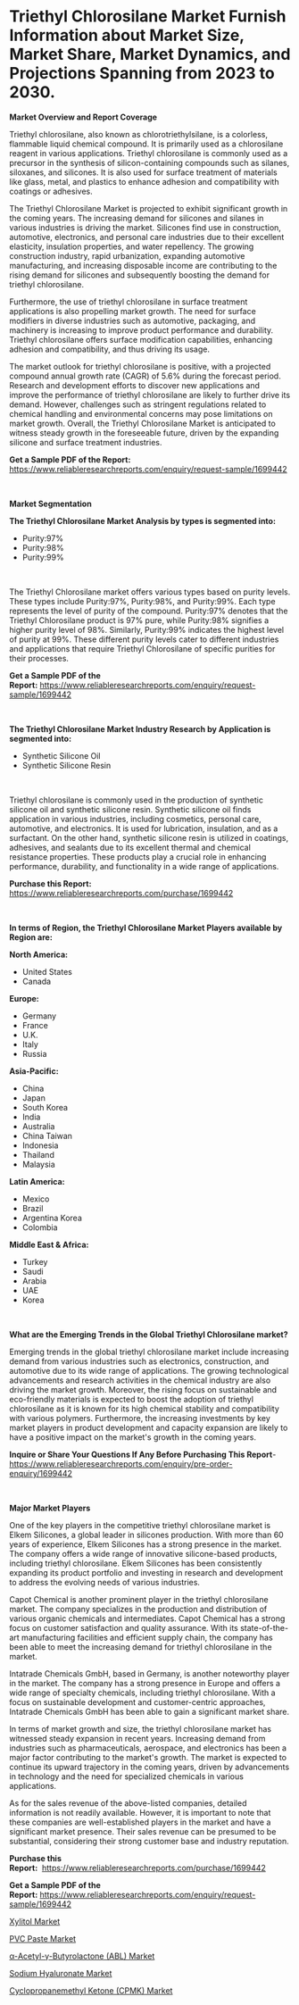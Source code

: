 <p><h1>Triethyl Chlorosilane Market Furnish Information about Market Size, Market Share, Market Dynamics, and Projections Spanning from 2023 to 2030.</h1></p><p><strong>Market Overview and Report Coverage</strong></p>
<p><p>Triethyl chlorosilane, also known as chlorotriethylsilane, is a colorless, flammable liquid chemical compound. It is primarily used as a chlorosilane reagent in various applications. Triethyl chlorosilane is commonly used as a precursor in the synthesis of silicon-containing compounds such as silanes, siloxanes, and silicones. It is also used for surface treatment of materials like glass, metal, and plastics to enhance adhesion and compatibility with coatings or adhesives.</p><p>The Triethyl Chlorosilane Market is projected to exhibit significant growth in the coming years. The increasing demand for silicones and silanes in various industries is driving the market. Silicones find use in construction, automotive, electronics, and personal care industries due to their excellent elasticity, insulation properties, and water repellency. The growing construction industry, rapid urbanization, expanding automotive manufacturing, and increasing disposable income are contributing to the rising demand for silicones and subsequently boosting the demand for triethyl chlorosilane.</p><p>Furthermore, the use of triethyl chlorosilane in surface treatment applications is also propelling market growth. The need for surface modifiers in diverse industries such as automotive, packaging, and machinery is increasing to improve product performance and durability. Triethyl chlorosilane offers surface modification capabilities, enhancing adhesion and compatibility, and thus driving its usage.</p><p>The market outlook for triethyl chlorosilane is positive, with a projected compound annual growth rate (CAGR) of 5.6% during the forecast period. Research and development efforts to discover new applications and improve the performance of triethyl chlorosilane are likely to further drive its demand. However, challenges such as stringent regulations related to chemical handling and environmental concerns may pose limitations on market growth. Overall, the Triethyl Chlorosilane Market is anticipated to witness steady growth in the foreseeable future, driven by the expanding silicone and surface treatment industries.</p></p>
<p><strong>Get a Sample PDF of the Report:</strong> <a href="https://www.reliableresearchreports.com/enquiry/request-sample/1699442">https://www.reliableresearchreports.com/enquiry/request-sample/1699442</a></p>
<p>&nbsp;</p>
<p><strong>Market Segmentation</strong></p>
<p><strong>The Triethyl Chlorosilane Market Analysis by types is segmented into:</strong></p>
<p><ul><li>Purity:97%</li><li>Purity:98%</li><li>Purity:99%</li></ul></p>
<p>&nbsp;</p>
<p><p>The Triethyl Chlorosilane market offers various types based on purity levels. These types include Purity:97%, Purity:98%, and Purity:99%. Each type represents the level of purity of the compound. Purity:97% denotes that the Triethyl Chlorosilane product is 97% pure, while Purity:98% signifies a higher purity level of 98%. Similarly, Purity:99% indicates the highest level of purity at 99%. These different purity levels cater to different industries and applications that require Triethyl Chlorosilane of specific purities for their processes.</p></p>
<p><strong>Get a Sample PDF of the Report:</strong>&nbsp;<a href="https://www.reliableresearchreports.com/enquiry/request-sample/1699442">https://www.reliableresearchreports.com/enquiry/request-sample/1699442</a></p>
<p>&nbsp;</p>
<p><strong>The Triethyl Chlorosilane Market Industry Research by Application is segmented into:</strong></p>
<p><ul><li>Synthetic Silicone Oil</li><li>Synthetic Silicone Resin</li></ul></p>
<p>&nbsp;</p>
<p><p>Triethyl chlorosilane is commonly used in the production of synthetic silicone oil and synthetic silicone resin. Synthetic silicone oil finds application in various industries, including cosmetics, personal care, automotive, and electronics. It is used for lubrication, insulation, and as a surfactant. On the other hand, synthetic silicone resin is utilized in coatings, adhesives, and sealants due to its excellent thermal and chemical resistance properties. These products play a crucial role in enhancing performance, durability, and functionality in a wide range of applications.</p></p>
<p><strong>Purchase this Report:</strong>&nbsp; <a href="https://www.reliableresearchreports.com/purchase/1699442">https://www.reliableresearchreports.com/purchase/1699442</a></p>
<p>&nbsp;</p>
<p><strong>In terms of Region, the Triethyl Chlorosilane Market Players available by Region are:</strong></p>
<p>
    <p> <strong> North America: </strong>
        <ul>
            <li>United States</li>
            <li>Canada</li>
        </ul>
        </p> 
    <p> <strong> Europe: </strong>
        <ul>
            <li>Germany</li>
            <li>France</li>
            <li>U.K.</li>
            <li>Italy</li>
            <li>Russia</li>
        </ul>
        </p> 
    <p> <strong> Asia-Pacific: </strong>
        <ul>
            <li>China</li>
            <li>Japan</li>
            <li>South Korea</li>
            <li>India</li>
            <li>Australia</li>
            <li>China Taiwan</li>
            <li>Indonesia</li>
            <li>Thailand</li>
            <li>Malaysia</li>
        </ul>
        </p> 
    <p> <strong> Latin America: </strong>
        <ul>
            <li>Mexico</li>
            <li>Brazil</li>
            <li>Argentina Korea</li>
            <li>Colombia</li>
        </ul>
        </p> 
    <p> <strong> Middle East & Africa: </strong>
        <ul>
            <li>Turkey</li>
            <li>Saudi</li>
            <li>Arabia</li>
            <li>UAE</li>
            <li>Korea</li>
        </ul>
    </p>
    </p>
<p>&nbsp;</p>
<p><strong>What are the Emerging Trends in the Global Triethyl Chlorosilane market?</strong></p>
<p><p>Emerging trends in the global triethyl chlorosilane market include increasing demand from various industries such as electronics, construction, and automotive due to its wide range of applications. The growing technological advancements and research activities in the chemical industry are also driving the market growth. Moreover, the rising focus on sustainable and eco-friendly materials is expected to boost the adoption of triethyl chlorosilane as it is known for its high chemical stability and compatibility with various polymers. Furthermore, the increasing investments by key market players in product development and capacity expansion are likely to have a positive impact on the market's growth in the coming years.</p></p>
<p><strong>Inquire or Share Your Questions If Any Before Purchasing This Report</strong>- <a href="https://www.reliableresearchreports.com/enquiry/pre-order-enquiry/1699442">https://www.reliableresearchreports.com/enquiry/pre-order-enquiry/1699442</a></p>
<p>&nbsp;</p>
<p><strong>Major Market Players</strong></p>
<p><p>One of the key players in the competitive triethyl chlorosilane market is Elkem Silicones, a global leader in silicones production. With more than 60 years of experience, Elkem Silicones has a strong presence in the market. The company offers a wide range of innovative silicone-based products, including triethyl chlorosilane. Elkem Silicones has been consistently expanding its product portfolio and investing in research and development to address the evolving needs of various industries.</p><p>Capot Chemical is another prominent player in the triethyl chlorosilane market. The company specializes in the production and distribution of various organic chemicals and intermediates. Capot Chemical has a strong focus on customer satisfaction and quality assurance. With its state-of-the-art manufacturing facilities and efficient supply chain, the company has been able to meet the increasing demand for triethyl chlorosilane in the market.</p><p>Intatrade Chemicals GmbH, based in Germany, is another noteworthy player in the market. The company has a strong presence in Europe and offers a wide range of specialty chemicals, including triethyl chlorosilane. With a focus on sustainable development and customer-centric approaches, Intatrade Chemicals GmbH has been able to gain a significant market share.</p><p>In terms of market growth and size, the triethyl chlorosilane market has witnessed steady expansion in recent years. Increasing demand from industries such as pharmaceuticals, aerospace, and electronics has been a major factor contributing to the market's growth. The market is expected to continue its upward trajectory in the coming years, driven by advancements in technology and the need for specialized chemicals in various applications.</p><p>As for the sales revenue of the above-listed companies, detailed information is not readily available. However, it is important to note that these companies are well-established players in the market and have a significant market presence. Their sales revenue can be presumed to be substantial, considering their strong customer base and industry reputation.</p></p>
<p><strong>Purchase this Report:</strong>&nbsp;&nbsp;<a href="https://www.reliableresearchreports.com/purchase/1699442">https://www.reliableresearchreports.com/purchase/1699442</a></p>
<p></p>
<p><strong>Get a Sample PDF of the Report:</strong>&nbsp;<a href="https://www.reliableresearchreports.com/enquiry/request-sample/1699442">https://www.reliableresearchreports.com/enquiry/request-sample/1699442</a></p>
<p><p><a href="https://www.linkedin.com/pulse/xylitol-market-size-share-amp-trends-analysis-report-application-zvnye/">Xylitol Market</a></p><p><a href="https://www.linkedin.com/pulse/pvc-paste-market-size-growth-forecast-from-2023-2030-grid-search-uryxe/">PVC Paste Market</a></p><p><a href="https://medium.com/@nelsonhauck/%CE%B1-acetyl-%CE%B3-butyrolactone-abl-market-exploring-market-share-market-trends-and-future-growth-d61e5c4f4a61">α-Acetyl-γ-Butyrolactone (ABL) Market</a></p><p><a href="https://www.linkedin.com/pulse/sodium-hyaluronate-market-size-share-amp-trends-analysis-ycuie/">Sodium Hyaluronate Market</a></p><p><a href="https://medium.com/@leliajewess/cyclopropanemethyl-ketone-cpmk-market-exploring-market-share-market-trends-and-future-growth-665d4d53de43">Cyclopropanemethyl Ketone (CPMK) Market</a></p></p>